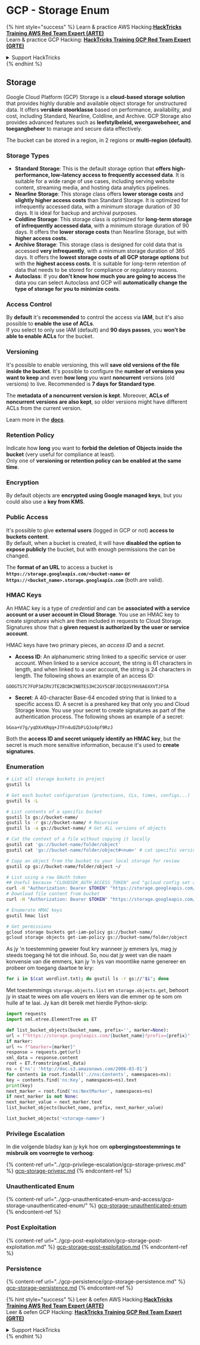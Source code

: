 # GCP - Storage Enum

{% hint style="success" %}
Learn & practice AWS Hacking:<img src="../../../.gitbook/assets/image (1) (1) (1).png" alt="" data-size="line">[**HackTricks Training AWS Red Team Expert (ARTE)**](https://training.hacktricks.xyz/courses/arte)<img src="../../../.gitbook/assets/image (1) (1) (1).png" alt="" data-size="line">\
Learn & practice GCP Hacking: <img src="../../../.gitbook/assets/image (2).png" alt="" data-size="line">[**HackTricks Training GCP Red Team Expert (GRTE)**<img src="../../../.gitbook/assets/image (2).png" alt="" data-size="line">](https://training.hacktricks.xyz/courses/grte)

<details>

<summary>Support HackTricks</summary>

* Check the [**subscription plans**](https://github.com/sponsors/carlospolop)!
* **Join the** 💬 [**Discord group**](https://discord.gg/hRep4RUj7f) or the [**telegram group**](https://t.me/peass) or **follow** us on **Twitter** 🐦 [**@hacktricks\_live**](https://twitter.com/hacktricks_live)**.**
* **Share hacking tricks by submitting PRs to the** [**HackTricks**](https://github.com/carlospolop/hacktricks) and [**HackTricks Cloud**](https://github.com/carlospolop/hacktricks-cloud) github repos.

</details>
{% endhint %}

## Storage

Google Cloud Platform (GCP) Storage is a **cloud-based storage solution** that provides highly durable and available object storage for unstructured data. It offers **verskeie stoorklasse** based on performance, availability, and cost, including Standard, Nearline, Coldline, and Archive. GCP Storage also provides advanced features such as **leefstylbeleid, weergawebeheer, and toegangbeheer** to manage and secure data effectively.

The bucket can be stored in a region, in 2 regions or **multi-region (default)**.

### Storage Types

* **Standard Storage**: This is the default storage option that **offers high-performance, low-latency access to frequently accessed data**. It is suitable for a wide range of use cases, including serving website content, streaming media, and hosting data analytics pipelines.
* **Nearline Storage**: This storage class offers **lower storage costs** and **slightly higher access costs** than Standard Storage. It is optimized for infrequently accessed data, with a minimum storage duration of 30 days. It is ideal for backup and archival purposes.
* **Coldline Storage**: This storage class is optimized for **long-term storage of infrequently accessed data**, with a minimum storage duration of 90 days. It offers the **lower storage costs** than Nearline Storage, but with **higher access costs.**
* **Archive Storage**: This storage class is designed for cold data that is accessed **very infrequently**, with a minimum storage duration of 365 days. It offers the **lowest storage costs of all GCP storage options** but with the **highest access costs**. It is suitable for long-term retention of data that needs to be stored for compliance or regulatory reasons.
* **Autoclass**: If you **don't know how much you are going to access** the data you can select Autoclass and GCP will **automatically change the type of storage for you to minimize costs**.

### Access Control

By **default** it's **recommended** to control the access via **IAM**, but it's also possible to **enable the use of ACLs**.\
If you select to only use IAM (default) and **90 days passes**, you **won't be able to enable ACLs** for the bucket.

### Versioning

It's possible to enable versioning, this will **save old versions of the file inside the bucket**. It's possible to configure the **number of versions you want to keep** and even **how long** you want **noncurrent** versions (old versions) to live. Recommended is **7 days for Standard type**.

The **metadata of a noncurrent version is kept**. Moreover, **ACLs of noncurrent versions are also kept**, so older versions might have different ACLs from the current version.

Learn more in the [**docs**](https://cloud.google.com/storage/docs/object-versioning).

### Retention Policy

Indicate how **long** you want to **forbid the deletion of Objects inside the bucket** (very useful for compliance at least).\
Only one of **versioning or retention policy can be enabled at the same time**.

### Encryption

By default objects are **encrypted using Google managed keys**, but you could also use a **key from KMS**.

### Public Access

It's possible to give **external users** (logged in GCP or not) **access to buckets content**.\
By default, when a bucket is created, it will have **disabled the option to expose publicly** the bucket, but with enough permissions the can be changed.

The **format of an URL** to access a bucket is **`https://storage.googleapis.com/<bucket-name>` or `https://<bucket_name>.storage.googleapis.com`** (both are valid).

### HMAC Keys

An HMAC key is a type of _credential_ and can be **associated with a service account or a user account in Cloud Storage**. You use an HMAC key to create _signatures_ which are then included in requests to Cloud Storage. Signatures show that a **given request is authorized by the user or service account**.

HMAC keys have two primary pieces, an _access ID_ and a _secret_.

*   **Access ID**: An alphanumeric string linked to a specific service or user account. When linked to a service account, the string is 61 characters in length, and when linked to a user account, the string is 24 characters in length. The following shows an example of an access ID:

`GOOGTS7C7FUP3AIRVJTE2BCDKINBTES3HC2GY5CBFJDCQ2SYHV6A6XXVTJFSA`
*   **Secret**: A 40-character Base-64 encoded string that is linked to a specific access ID. A secret is a preshared key that only you and Cloud Storage know. You use your secret to create signatures as part of the authentication process. The following shows an example of a secret:

`bGoa+V7g/yqDXvKRqq+JTFn4uQZbPiQJo4pf9RzJ`

Both the **access ID and secret uniquely identify an HMAC key**, but the secret is much more sensitive information, because it's used to **create signatures**.

### Enumeration
```bash
# List all storage buckets in project
gsutil ls

# Get each bucket configuration (protections, CLs, times, configs...)
gsutil ls -L

# List contents of a specific bucket
gsutil ls gs://bucket-name/
gsutil ls -r gs://bucket-name/ # Recursive
gsutil ls -a gs://bucket-name/ # Get ALL versions of objects

# Cat the context of a file without copying it locally
gsutil cat 'gs://bucket-name/folder/object'
gsutil cat 'gs://bucket-name/folder/object#<num>' # cat specific version

# Copy an object from the bucket to your local storage for review
gsutil cp gs://bucket-name/folder/object ~/

# List using a raw OAuth token
## Useful because "CLOUDSDK_AUTH_ACCESS_TOKEN" and "gcloud config set auth/access_token_file" doesn't work with gsutil
curl -H "Authorization: Bearer $TOKEN" "https://storage.googleapis.com/storage/v1/b/<storage-name>/o"
# Download file content from bucket
curl -H "Authorization: Bearer $TOKEN" "https://storage.googleapis.com/storage/v1/b/supportstorage-58249/o/flag.txt?alt=media" --output -

# Enumerate HMAC keys
gsutil hmac list

# Get permissions
gcloud storage buckets get-iam-policy gs://bucket-name/
gcloud storage objects get-iam-policy gs://bucket-name/folder/object
```
As jy 'n toestemming geweier fout kry wanneer jy emmers lys, mag jy steeds toegang hê tot die inhoud. So, nou dat jy weet van die naam konvensie van die emmers, kan jy 'n lys van moontlike name genereer en probeer om toegang daartoe te kry:
```bash
for i in $(cat wordlist.txt); do gsutil ls -r gs://"$i"; done
```
Met toestemmings `storage.objects.list` en `storage.objects.get`, behoort jy in staat te wees om alle vouers en lêers van die emmer op te som om hulle af te laai. Jy kan dit bereik met hierdie Python-skrip:
```python
import requests
import xml.etree.ElementTree as ET

def list_bucket_objects(bucket_name, prefix='', marker=None):
url = f"https://storage.googleapis.com/{bucket_name}?prefix={prefix}"
if marker:
url += f"&marker={marker}"
response = requests.get(url)
xml_data = response.content
root = ET.fromstring(xml_data)
ns = {'ns': 'http://doc.s3.amazonaws.com/2006-03-01'}
for contents in root.findall('.//ns:Contents', namespaces=ns):
key = contents.find('ns:Key', namespaces=ns).text
print(key)
next_marker = root.find('ns:NextMarker', namespaces=ns)
if next_marker is not None:
next_marker_value = next_marker.text
list_bucket_objects(bucket_name, prefix, next_marker_value)

list_bucket_objects('<storage-name>')
```
### Privilege Escalation

In die volgende bladsy kan jy kyk hoe om **opbergingstoestemmings te misbruik om voorregte te verhoog**:

{% content-ref url="../gcp-privilege-escalation/gcp-storage-privesc.md" %}
[gcp-storage-privesc.md](../gcp-privilege-escalation/gcp-storage-privesc.md)
{% endcontent-ref %}

### Unauthenticated Enum

{% content-ref url="../gcp-unauthenticated-enum-and-access/gcp-storage-unauthenticated-enum/" %}
[gcp-storage-unauthenticated-enum](../gcp-unauthenticated-enum-and-access/gcp-storage-unauthenticated-enum/)
{% endcontent-ref %}

### Post Exploitation

{% content-ref url="../gcp-post-exploitation/gcp-storage-post-exploitation.md" %}
[gcp-storage-post-exploitation.md](../gcp-post-exploitation/gcp-storage-post-exploitation.md)
{% endcontent-ref %}

### Persistence

{% content-ref url="../gcp-persistence/gcp-storage-persistence.md" %}
[gcp-storage-persistence.md](../gcp-persistence/gcp-storage-persistence.md)
{% endcontent-ref %}

{% hint style="success" %}
Leer & oefen AWS Hacking:<img src="../../../.gitbook/assets/image (1) (1) (1).png" alt="" data-size="line">[**HackTricks Training AWS Red Team Expert (ARTE)**](https://training.hacktricks.xyz/courses/arte)<img src="../../../.gitbook/assets/image (1) (1) (1).png" alt="" data-size="line">\
Leer & oefen GCP Hacking: <img src="../../../.gitbook/assets/image (2).png" alt="" data-size="line">[**HackTricks Training GCP Red Team Expert (GRTE)**<img src="../../../.gitbook/assets/image (2).png" alt="" data-size="line">](https://training.hacktricks.xyz/courses/grte)

<details>

<summary>Support HackTricks</summary>

* Kyk na die [**subskripsieplanne**](https://github.com/sponsors/carlospolop)!
* **Sluit aan by die** 💬 [**Discord-groep**](https://discord.gg/hRep4RUj7f) of die [**telegram-groep**](https://t.me/peass) of **volg** ons op **Twitter** 🐦 [**@hacktricks\_live**](https://twitter.com/hacktricks_live)**.**
* **Deel hacking truuks deur PRs in te dien na die** [**HackTricks**](https://github.com/carlospolop/hacktricks) en [**HackTricks Cloud**](https://github.com/carlospolop/hacktricks-cloud) github repos.

</details>
{% endhint %}
